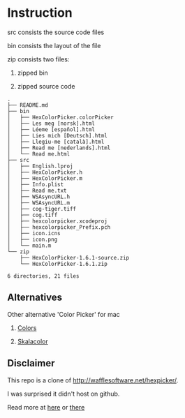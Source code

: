 # Instruction
src consists the source code files

bin consists the layout of the file

zip consists two files: 

1. zipped bin
 
2. zipped source code

```
.
├── README.md
├── bin
│   ├── HexColorPicker.colorPicker
│   ├── Les meg [norsk].html
│   ├── Léeme [español].html
│   ├── Lies mich [Deutsch].html
│   ├── Llegiu-me [català].html
│   ├── Read me [nederlands].html
│   └── Read me.html
├── src
│   ├── English.lproj
│   ├── HexColorPicker.h
│   ├── HexColorPicker.m
│   ├── Info.plist
│   ├── Read me.txt
│   ├── WSAsyncURL.h
│   ├── WSAsyncURL.m
│   ├── cog-tiger.tiff
│   ├── cog.tiff
│   ├── hexcolorpicker.xcodeproj
│   ├── hexcolorpicker_Prefix.pch
│   ├── icon.icns
│   ├── icon.png
│   └── main.m
└── zip
    ├── HexColorPicker-1.6.1-source.zip
    └── HexColorPicker-1.6.1.zip

6 directories, 21 files
```

## Alternatives

Other alternative 'Color Picker' for mac

1. [Colors](http://goo.gl/pT84OK)

2. [Skalacolor](http://goo.gl/Jyedwm )


## Disclaimer 

This repo is a clone of http://wafflesoftware.net/hexpicker/.

I was surprised it didn't host on github.

Read more at [here](http://wafflesoftware.net/hexpicker/) or [there](https://github.com/wafflesoftware)